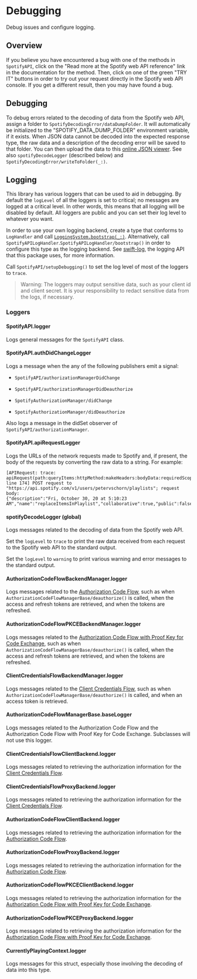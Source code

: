# Debugging

Debug issues and configure logging.

## Overview

If you believe you have encountered a bug with one of the methods in ``SpotifyAPI``, click on the "Read more at the Spotify web API reference" link in the documentation for the method. Then, click on one of the green "TRY IT" buttons in order to try out your request directly in the Spotify web API console. If you get a different result, then you may have found a bug.

## Debugging

To debug errors related to the decoding of data from the Spotify web API, assign a folder to ``SpotifyDecodingError/dataDumpFolder``. It will automatically be initialized to the "SPOTIFY_DATA_DUMP_FOLDER" environment variable, if it exists. When JSON data cannot be decoded into the expected response type, the raw data and a description of the decoding error will be saved to that folder. You can then upload the data to this [online JSON viewer](https://jsoneditoronline.org). See also ``spotifyDecodeLogger`` (described below) and ``SpotifyDecodingError/writeToFolder(_:)``.

## Logging

This library has various loggers that can be used to aid in debugging. By default the `logLevel` of all the loggers is set to critical; no messages are logged at a critical level. In other words, this means that all logging will be disabled by default. All loggers are public and you can set their log level to whatever you want.

In order to use your own logging backend, create a type that conforms to `LogHandler` and call [`LoggingSystem.bootstrap(_:)`](https://apple.github.io/swift-log/docs/current/Logging/Enums/LoggingSystem.html#/s:7Logging0A6SystemO9bootstrapyyAA10LogHandler_pSScFZ). Alternatively, call ``SpotifyAPILogHandler``.``SpotifyAPILogHandler/bootstrap()`` in order to configure this type as the logging backend. See [swift-log](https://github.com/apple/swift-log#on-the-implementation-of-a-logging-backend-a-loghandler), the logging API that this package uses, for more information. 

Call ``SpotifyAPI/setupDebugging()`` to set the log level of most of the loggers to `trace`.

> Warning: The loggers may output sensitive data, such as your client id and client secret. It is your responsibility to redact sensitive data from the logs, if necessary.

### Loggers

#### SpotifyAPI.logger

Logs general messages for the ``SpotifyAPI`` class.

#### SpotifyAPI.authDidChangeLogger

Logs a message when the any of the following publishers emit a signal:   

* ``SpotifyAPI/authorizationManagerDidChange``

* ``SpotifyAPI/authorizationManagerDidDeauthorize``

* ``SpotifyAuthorizationManager/didChange``

* ``SpotifyAuthorizationManager/didDeauthorize``   

Also logs a message in the didSet observer of ``SpotifyAPI/authorizationManager``.

#### SpotifyAPI.apiRequestLogger

Logs the URLs of the network requests made to Spotify and, if present, the body of the requests by converting the raw data to a string. For example:

```
[APIRequest: trace: apiRequest(path:queryItems:httpMethod:makeHeaders:bodyData:requiredScopes:) line 174] POST request to "https://api.spotify.com/v1/users/petervschorn/playlists"; request body:
{"description":"Fri, October 30, 20 at 5:10:23 AM","name":"replaceItemsInPlaylist","collaborative":true,"public":false}
```

#### spotifyDecodeLogger (global)

Logs messages related to the decoding of data from the Spotify web API.

Set the `logLevel` to `trace` to print the raw data received from each request to the Spotify web API to the standard output.

Set the `logLevel` to `warning` to print various warning and error messages to the standard output.

#### AuthorizationCodeFlowBackendManager.logger

Logs messages related to the [Authorization Code Flow](https://developer.spotify.com/documentation/general/guides/authorization-guide/#authorization-code-flow), such as when ``AuthorizationCodeFlowManagerBase/deauthorize()``  is called, when the access and refresh tokens are retrieved, and when the tokens are refreshed.

#### AuthorizationCodeFlowPKCEBackendManager.logger

Logs messages related to the [Authorization Code Flow with Proof Key for Code Exchange](https://developer.spotify.com/documentation/general/guides/authorization-guide/#authorization-code-flow-with-proof-key-for-code-exchange-pkce), such as when ``AuthorizationCodeFlowManagerBase/deauthorize()``  is called, when the access and refresh tokens are retrieved, and when the tokens are refreshed.

#### ClientCredentialsFlowBackendManager.logger

Logs messages related to the [Client Credentials Flow](https://developer.spotify.com/documentation/general/guides/authorization-guide/#client-credentials-flow), such as when ``AuthorizationCodeFlowManagerBase/deauthorize()``  is called, and when an access token is retrieved.

#### AuthorizationCodeFlowManagerBase.baseLogger

Logs messages related to the Authorization Code Flow and the Authorization Code Flow with Proof Key for Code Exchange. Subclasses will not use this logger.

#### ClientCredentialsFlowClientBackend.logger

Logs messages related to retrieving the authorization information for the [Client Credentials Flow](https://developer.spotify.com/documentation/general/guides/authorization-guide/#client-credentials-flow).

#### ClientCredentialsFlowProxyBackend.logger

Logs messages related to retrieving the authorization information for the [Client Credentials Flow](https://developer.spotify.com/documentation/general/guides/authorization-guide/#client-credentials-flow).

#### AuthorizationCodeFlowClientBackend.logger

Logs messages related to retrieving the authorization information for the [Authorization Code Flow](https://developer.spotify.com/documentation/general/guides/authorization-guide/#authorization-code-flow).

#### AuthorizationCodeFlowProxyBackend.logger

Logs messages related to retrieving the authorization information for the [Authorization Code Flow](https://developer.spotify.com/documentation/general/guides/authorization-guide/#authorization-code-flow).

#### AuthorizationCodeFlowPKCEClientBackend.logger

Logs messages related to retrieving the authorization information for the [Authorization Code Flow with Proof Key for Code Exchange](https://developer.spotify.com/documentation/general/guides/authorization-guide/#authorization-code-flow-with-proof-key-for-code-exchange-pkce).

#### AuthorizationCodeFlowPKCEProxyBackend.logger

Logs messages related to retrieving the authorization information for the [Authorization Code Flow with Proof Key for Code Exchange](https://developer.spotify.com/documentation/general/guides/authorization-guide/#authorization-code-flow-with-proof-key-for-code-exchange-pkce).

#### CurrentlyPlayingContext.logger

Logs messages for this struct, especially those involving the decoding of data into this type.
